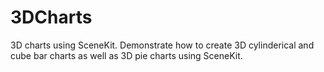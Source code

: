 3DCharts
========

3D charts using SceneKit. Demonstrate how to create 3D cylinderical and cube bar charts as well as 3D pie charts 
using SceneKit.
